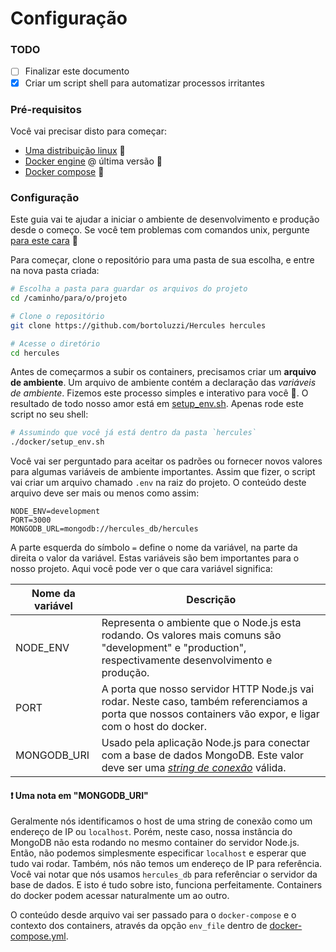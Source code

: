 # Configuração

### TODO
- [ ] Finalizar este documento
- [x] Criar um script shell para automatizar processos irritantes

### Pré-requisitos
Você vai precisar disto para começar:
* [Uma distribuição linux](https://en.wikipedia.org/wiki/List_of_Linux_distributions) :penguin:
* [Docker engine](https://docs.docker.com/engine/installation/linux/) @ última versão :whale:
* [Docker compose](https://docs.docker.com/compose/install/) :octopus:

### Configuração
Este guia vai te ajudar a iniciar o ambiente de desenvolvimento e produção desde o começo. Se você tem problemas com comandos unix, pergunte [para este cara](http://explainshell.com/) :shell:

Para começar, clone o repositório para uma pasta de sua escolha, e entre na nova pasta criada:
```bash
# Escolha a pasta para guardar os arquivos do projeto
cd /caminho/para/o/projeto

# Clone o repositório
git clone https://github.com/bortoluzzi/Hercules hercules

# Acesse o diretório
cd hercules
```

Antes de começarmos a subir os containers, precisamos criar um __arquivo de ambiente__. Um arquivo de ambiente contém a declaração das _variáveis de ambiente_. Fizemos este processo simples e interativo para você :blue_heart:. O resultado de todo nosso amor está em [setup_env.sh](../docker/setup_env.sh). Apenas rode este script no seu shell:
```bash
# Assumindo que você já está dentro da pasta `hercules`
./docker/setup_env.sh
```
Você vai ser perguntado para aceitar os padrões ou fornecer novos valores para algumas variáveis de ambiente importantes. Assim que fizer, o script vai criar um arquivo chamado `.env` na raiz do projeto. O conteúdo deste arquivo deve ser mais ou menos como assim:
```
NODE_ENV=development
PORT=3000
MONGODB_URL=mongodb://hercules_db/hercules
```
A parte esquerda do símbolo `=` define o nome da variável, na parte da direita o valor da variável. Estas variáveis são bem importantes para o nosso projeto. Aqui você pode ver o que cara variável significa:

Nome da variável | Descrição
--------------|-------------
NODE_ENV | Representa o ambiente que o Node.js esta rodando. Os valores mais comuns são "development" e "production", respectivamente desenvolvimento e produção.
PORT | A porta que nosso servidor HTTP Node.js vai rodar. Neste caso, também referenciamos a porta que nossos containers vão expor, e ligar com o host do docker.
MONGODB_URI | Usado pela aplicação Node.js para conectar com a base de dados MongoDB. Este valor deve ser uma [_string de conexão_](https://docs.mongodb.com/manual/reference/connection-string/) válida.

#### :heavy_exclamation_mark: Uma nota em "MONGODB_URI"
Geralmente nós identificamos o host de uma string de conexão como um endereço de IP ou `localhost`. Porém, neste caso, nossa instância do MongoDB não esta rodando no mesmo container do servidor Node.js. Então, não podemos simplesmente especificar `localhost` e esperar que tudo vai rodar. Também, nós não temos um endereço de IP para referência. Você vai notar que nós usamos `hercules_db` para referênciar o servidor da base de dados. E isto é tudo sobre isto, funciona perfeitamente. Containers do docker podem acessar naturalmente um ao outro.

O conteúdo desde arquivo vai ser passado para o `docker-compose` e o contexto dos containers, através da opção `env_file` dentro de [docker-compose.yml](../docker/docker-compose.yml).
